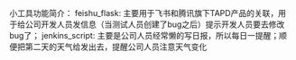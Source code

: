小工具功能简介：
feishu_flask: 主要用于飞书和腾讯旗下TAPD产品的关联，用于给公司开发人员发信息（当测试人员创建了bug之后）提示开发人员要去修改bug了；
jenkins_script: 主要是公司人员经常懒的写日报，所以每日一提醒；顺便把第二天的天气给发出去，提醒公司人员注意天气变化
